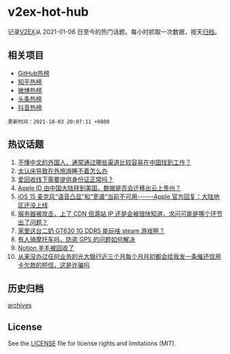 # v2ex-hot-hub

 记录[V2EX](https://www.v2ex.com/)从 2021-01-06 日至今的热门话题。每小时抓取一次数据，按天[归档](archives)。
 
 ## 相关项目

- [GitHub热榜](https://github.com/snaildev/github-hot-hub)
- [知乎热榜](https://github.com/snaildev/zhihu-hot-hub)
- [微博热榜](https://github.com/snaildev/weibo-hot-hub)
- [头条热榜](https://github.com/snaildev/toutiao-hot-hub)
- [抖音热榜](https://github.com/snaildev/douyin-hot-hub)


 `更新时间：2021-10-03 20:07:11 +0800`

## 热议话题

1. [不懂中文的外国人，通常通过哪些渠道比较容易在中国找到工作？](https://www.v2ex.com/t/805716)
1. [太认床导致在外旅游睡不着怎么办](https://www.v2ex.com/t/805708)
1. [爱回收线下需要提供身份证正常吗？](https://www.v2ex.com/t/805712)
1. [Apple ID 由中国大陆转到美国，数据是否会迁移出云上贵州？](https://www.v2ex.com/t/805727)
1. [iOS 15 麦克风“语音凸显”和“宽谱”当前不可用------Apple 官方回复：大陆地区还没上线](https://www.v2ex.com/t/805723)
1. [服务器被攻击，上了 CDN 但源站 IP 还是会被很快知道，求问可能是哪个环节出了问题？](https://www.v2ex.com/t/805757)
1. [家里这台二奶 GT630 1G DDR5 能玩啥 steam 游戏啊？](https://www.v2ex.com/t/805713)
1. [有人骑摩托车吗，防盗 GPS 的问题如何解决](https://www.v2ex.com/t/805715)
1. [Notion 羊毛被回收了](https://www.v2ex.com/t/805770)
1. [从来没办过任何业务的光大银行近三个月每个月月初都会给我发一条催还信用卡欠款的短信，这是诈骗吗](https://www.v2ex.com/t/805728)

## 历史归档

[archives](archives)

## License

See the [LICENSE](LICENSE) file for license rights and limitations (MIT).
